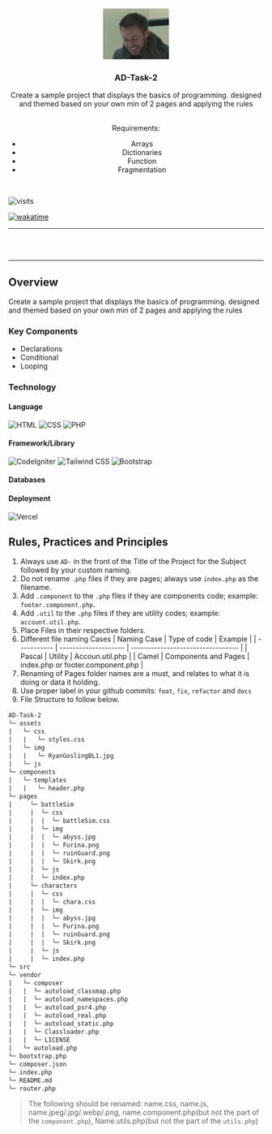 <a name="readme-top">

<br/>

<br />
<div align="center">
  <a href="https://github.com/LLen-G">
  <!-- TODO: If you want to add logo or banner you can add it here -->
    <img src="./assets/img/RyanGoslingBL1.jpg" alt="Nyebe" width="130" height="100">
  </a>
<!-- TODO: Change Title to the name of the title of your Project -->
  <h3 align="center">AD-Task-2</h3>
</div>
<!-- TODO: Make a short description -->
<div align="center">
  <p>Create a sample project that displays the basics of programming. designed and themed based on your own min of 2 pages and applying the rules</p><br>
Requirements:<br>
<ul>
    <li>Arrays</li>
    <li>Dictionaries</li>
    <li>Function</li>
    <li>Fragmentation</li>
</ul>
</div>

<br />

<!-- TODO: Change the zyx-0314 into your github username  -->
<!-- TODO: Change the WD-Template-Project into the same name of your folder -->

![visits](https://visit-counter.vercel.app/counter.png?page=https%3A%2F%2Fgithub.com%2FLLen-G%2FAD-Task-2&s=40&c=00ff00&bg=00000000&no=4&ff=digi&tb=&ta=)

[![wakatime](https://wakatime.com/badge/user/018ee6e3-e62d-4b82-b389-125233d22d65/project/901bbfe2-7c9c-437e-bdc8-95158d325ad7.svg)](https://wakatime.com/badge/user/018ee6e3-e62d-4b82-b389-125233d22d65/project/901bbfe2-7c9c-437e-bdc8-95158d325ad7)

---

<br />
<br />

---

## Overview

<!-- TODO: To be changed -->
<!-- The following are just sample -->

Create a sample project that displays the basics of programming. designed and themed based on your own min of 2 pages and applying the rules

### Key Components

<!-- TODO: List of Key Components -->
<!-- The following are just sample -->

- Declarations
- Conditional
- Looping

### Technology

<!-- TODO: List of Technology Used -->

#### Language

![HTML](https://img.shields.io/badge/HTML-E34F26?style=for-the-badge&logo=html5&logoColor=white)
![CSS](https://img.shields.io/badge/CSS-1572B6?style=for-the-badge&logo=css3&logoColor=white)
![PHP](https://img.shields.io/badge/PHP-777BB4?style=for-the-badge&logo=php&logoColor=white)

#### Framework/Library

![CodeIgniter](https://img.shields.io/badge/CodeIgniter-EF4223?style=for-the-badge&logo=codeigniter&logoColor=white)
![Tailwind CSS](https://img.shields.io/badge/Tailwind_CSS-06B6D4?style=for-the-badge&logo=tailwindcss&logoColor=white)
![Bootstrap](https://img.shields.io/badge/Bootstrap-7952B3?style=for-the-badge&logo=bootstrap&logoColor=white)

#### Databases

#### Deployment

![Vercel](https://img.shields.io/badge/Vercel-000000?style=for-the-badge&logo=vercel&logoColor=white)

## Rules, Practices and Principles

<!-- Do not Change this -->

1. Always use `AD-` in the front of the Title of the Project for the Subject followed by your custom naming.
2. Do not rename `.php` files if they are pages; always use `index.php` as the filename.
3. Add `.component` to the `.php` files if they are components code; example: `footer.component.php`.
4. Add `.util` to the `.php` files if they are utility codes; example: `account.util.php`.
5. Place Files in their respective folders.
6. Different file naming Cases
   | Naming Case | Type of code | Example |
   | ----------- | -------------------- | --------------------------------- |
   | Pascal | Utility | Accoun.util.php |
   | Camel | Components and Pages | index.php or footer.component.php |
7. Renaming of Pages folder names are a must, and relates to what it is doing or data it holding.
8. Use proper label in your github commits: `feat`, `fix`, `refactor` and `docs`
9. File Structure to follow below.

```
AD-Task-2
└─ assets
|   └─ css
|   |   └─ styles.css
|   └─ img
|   |   └─ RyanGoslingBL1.jpg
|   └─ js
└─ components
|   └─ templates
|   |   └─ header.php
└─ pages
|     └─ battleSim
|     |  └─ css
|     |  |  └─ battleSim.css
|     |  └─ img
|     |  |  └─ abyss.jpg
|     |  |  └─ Furina.png
|     |  |  └─ ruinGuard.png
|     |  |  └─ Skirk.png
|     |  └─ js
|     |  └─ index.php
|     └─ characters
|     |  └─ css
|     |  |  └─ chara.css
|     |  └─ img
|     |  |  └─ abyss.jpg
|     |  |  └─ Furina.png
|     |  |  └─ ruinGuard.png
|     |  |  └─ Skirk.png
|     |  └─ js
|     |  └─ index.php
└─ src
└─ vendor
|   └─ composer
|   |  └─ autoload_classmap.php
|   |  └─ autoload_namespaces.php
|   |  └─ autoload_psr4.php
|   |  └─ autoload_real.php
|   |  └─ autoload_static.php
|   |  └─ Classloader.php
|   |  └─ LICENSE
|   └─ autoload.php
└─ bootstrap.php
└─ composer.json
└─ index.php
└─ README.md
└─ router.php
```

> The following should be renamed: name.css, name.js, name.jpeg/.jpg/.webp/.png, name.component.php(but not the part of the `component.php`), Name.utils.php(but not the part of the `utils.php`)
